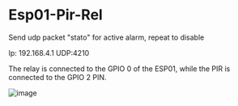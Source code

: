 # Esp01-Pir-Rel

Send udp packet "stato" for active alarm, repeat to disable

Ip: 192.168.4.1
UDP:4210

The relay is connected to the GPIO 0 of the ESP01, while the PIR is connected to the GPIO 2 PIN.

![image](https://user-images.githubusercontent.com/114186491/191835144-acd91cd1-0235-4153-835c-0c038a06c65c.png)
